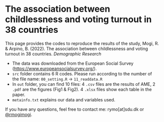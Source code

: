 # The association between childlessness and voting turnout in 38 countries

This page provides the codes to reproduce the results of the study, Mogi, R. & Arpino, B. (2022). The association between childlessness and voting turnout in 38 countries. *Demographic Research*

* The data was downloaded from the European Social Survey (https://www.europeansocialsurvey.org/).
* `src` folder contains 6 R codes. Please run according to the number of the file name: `00_setting.R` -> `11_readdata.R`
* In `out` folder, you can find 10 files: 4 `.csv` files are the results of AME, 2 `.pdf` are the figures (Fig1 & Fig2). 4 `.xlsx` files show each table in the paper.
* `metainfo.txt` explains our data and variables used.

If you have any questions, feel free to contact me: rymo[at]sdu.dk or [\@rmogimogi](https://twitter.com/rmogimogi).
